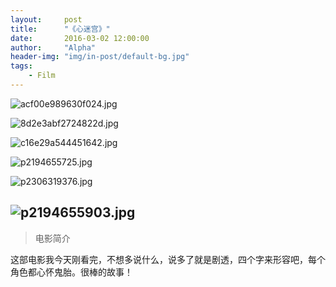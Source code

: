 ```yaml
---
layout:     post
title:      "《心迷宫》"
date:       2016-03-02 12:00:00
author:     "Alpha"
header-img: "img/in-post/default-bg.jpg"
tags:
    - Film
---
```


![acf00e989630f024.jpg](http://imgchr.com/images/acf00e989630f024.jpg)

![8d2e3abf2724822d.jpg](http://imgchr.com/images/8d2e3abf2724822d.jpg)

![c16e29a544451642.jpg](http://imgchr.com/images/c16e29a544451642.jpg)

![p2194655725.jpg](http://imgchr.com/images/p2194655725.jpg)

![p2306319376.jpg](http://imgchr.com/images/p2306319376.jpg)

![p2194655903.jpg](http://imgchr.com/images/p2194655903.jpg)
---








>电影简介

这部电影我今天刚看完，不想多说什么，说多了就是剧透，四个字来形容吧，每个角色都心怀鬼胎。很棒的故事！